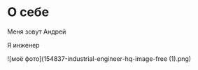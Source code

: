 # О себе
Меня зовут Андрей

Я инженер

![моё фото](154837-industrial-engineer-hq-image-free (1).png)
